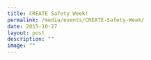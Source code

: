 ```yaml
---
title: CREATE Safety Week!
permalink: /media/events/CREATE-Safety-Week/
date: 2015-10-27
layout: post
description: ""
image: ""
---
```

